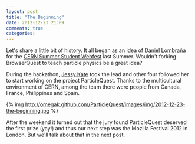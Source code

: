 ```yaml
---
layout: post
title: "The Beginning"
date: 2012-12-23 21:09
comments: true
categories: 
---
```


Let's share a little bit of history. It all began as an idea of [Daniel Lombraña](https://twitter.com/teleyinex) for the [CERN Summer Student Webfest](http://www.citizencyberscience.net/cern-webfest/) last Summer. Wouldn't forking BrowserQuest to teach particle physics be a great idea?

During the hackathon, [Jessy Kate](https://twitter.com/jessykate) took the lead and other four followed her to start working on the project ParticleQuest. Thanks to the multicultural environment of CERN, among the team there were people from Canada, France, Philippines and Spain.

{% img http://omegak.github.com/ParticleQuest/images/img/2012-12-23-the-beginning.jpg %}

After the weekend it turned out that the jury found ParticleQuest deserved the first prize (yay!) and thus our next step was the Mozilla Festival 2012 in London. But we'll talk about that in the next post.